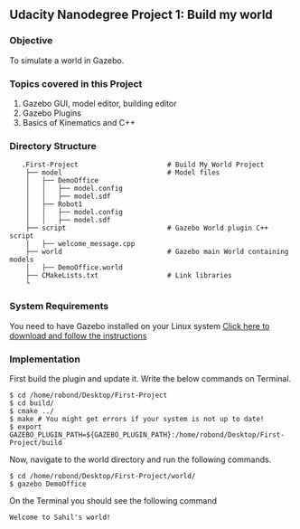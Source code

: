 ## Udacity Nanodegree Project 1: Build my world

### Objective
To simulate a world in Gazebo.

### Topics covered in this Project
1. Gazebo GUI, model editor, building editor
2. Gazebo Plugins
3. Basics of Kinematics and C++

### Directory Structure

```
   .First-Project                      # Build My World Project 
    ├── model                          # Model files 
    │   ├── DemoOffice
    │   │   ├── model.config
    │   │   ├── model.sdf
    │   ├── Robot1
    │   │   ├── model.config
    │   │   ├── model.sdf
    ├── script                         # Gazebo World plugin C++ script      
    │   ├── welcome_message.cpp
    ├── world                          # Gazebo main World containing models 
    │   ├── DemoOffice.world
    ├── CMakeLists.txt                 # Link libraries 
    └

```

### System Requirements
You need to have Gazebo installed on your Linux system 
[Click here to download and follow the instructions](http://gazebosim.org/)

### Implementation
First build the plugin and update it.
Write the below commands on Terminal.

```
$ cd /home/robond/Desktop/First-Project
$ cd build/
$ cmake ../
$ make # You might get errors if your system is not up to date!
$ export GAZEBO_PLUGIN_PATH=${GAZEBO_PLUGIN_PATH}:/home/robond/Desktop/First-Project/build
```

Now, navigate to the world directory and run the following commands.

```
$ cd /home/robond/Desktop/First-Project/world/
$ gazebo DemoOffice

```
On the Terminal you should see the following command

```
Welcome to Sahil's world!
```
